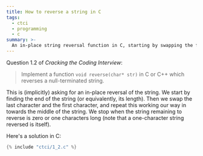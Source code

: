 ```yaml
---
title: How to reverse a string in C
tags:
  - ctci
  - programming
  - c
summary: >-
  An in-place string reversal function in C, starting by swapping the first and last characters, then iterating towards the middle.
---
```


Question 1.2 of _Cracking the Coding Interview_:

> Implement a function `void reverse(char* str)` in C or C++
> which reverses a null-terminated string.

This is (implicitly) asking for an in-place reversal of the string.
We start by finding the end of the string (or equivalently, its length).
Then we swap the last character and the first character,
and repeat this working our way in towards the middle of the string.
We stop when the string remaining to reverse
is zero or one characters long
(note that a one-character string reversed is itself).

Here's a solution in C:

```c
{% include "ctci/1_2.c" %}
```

